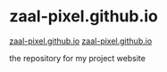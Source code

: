 # zaal-pixel.github.io

[zaal-pixel.github.io](https://www.youtube.com/)
[zaal-pixel.github.io](http://www.zaal-pixel.github.io)

the repository for my project website
